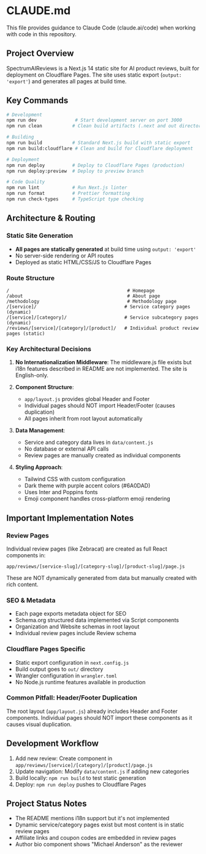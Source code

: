# CLAUDE.md

This file provides guidance to Claude Code (claude.ai/code) when working with code in this repository.

## Project Overview

SpectrumAIReviews is a Next.js 14 static site for AI product reviews, built for deployment on Cloudflare Pages. The site uses static export (`output: 'export'`) and generates all pages at build time.

## Key Commands

```bash
# Development
npm run dev              # Start development server on port 3000
npm run clean           # Clean build artifacts (.next and out directories)

# Building
npm run build           # Standard Next.js build with static export
npm run build:cloudflare # Clean and build for Cloudflare deployment

# Deployment
npm run deploy          # Deploy to Cloudflare Pages (production)
npm run deploy:preview  # Deploy to preview branch

# Code Quality
npm run lint            # Run Next.js linter
npm run format          # Prettier formatting
npm run check-types     # TypeScript type checking
```

## Architecture & Routing

### Static Site Generation
- **All pages are statically generated** at build time using `output: 'export'`
- No server-side rendering or API routes
- Deployed as static HTML/CSS/JS to Cloudflare Pages

### Route Structure
```
/                                           # Homepage
/about                                      # About page
/methodology                                # Methodology page
/[service]/                                # Service category pages (dynamic)
/[service]/[category]/                     # Service subcategory pages (dynamic)
/reviews/[service]/[category]/[product]/   # Individual product review pages (static)
```

### Key Architectural Decisions

1. **No Internationalization Middleware**: The middleware.js file exists but i18n features described in README are not implemented. The site is English-only.

2. **Component Structure**:
   - `app/layout.js` provides global Header and Footer
   - Individual pages should NOT import Header/Footer (causes duplication)
   - All pages inherit from root layout automatically

3. **Data Management**:
   - Service and category data lives in `data/content.js`
   - No database or external API calls
   - Review pages are manually created as individual components

4. **Styling Approach**:
   - Tailwind CSS with custom configuration
   - Dark theme with purple accent colors (#6A0DAD)
   - Uses Inter and Poppins fonts
   - Emoji component handles cross-platform emoji rendering

## Important Implementation Notes

### Review Pages
Individual review pages (like Zebracat) are created as full React components in:
```
app/reviews/[service-slug]/[category-slug]/[product-slug]/page.js
```
These are NOT dynamically generated from data but manually created with rich content.

### SEO & Metadata
- Each page exports metadata object for SEO
- Schema.org structured data implemented via Script components
- Organization and Website schemas in root layout
- Individual review pages include Review schema

### Cloudflare Pages Specific
- Static export configuration in `next.config.js`
- Build output goes to `out/` directory
- Wrangler configuration in `wrangler.toml`
- No Node.js runtime features available in production

### Common Pitfall: Header/Footer Duplication
The root layout (`app/layout.js`) already includes Header and Footer components. Individual pages should NOT import these components as it causes visual duplication.

## Development Workflow

1. Add new review: Create component in `app/reviews/[service]/[category]/[product]/page.js`
2. Update navigation: Modify `data/content.js` if adding new categories
3. Build locally: `npm run build` to test static generation
4. Deploy: `npm run deploy` pushes to Cloudflare Pages

## Project Status Notes

- The README mentions i18n support but it's not implemented
- Dynamic service/category pages exist but most content is in static review pages
- Affiliate links and coupon codes are embedded in review pages
- Author bio component shows "Michael Anderson" as the reviewer
